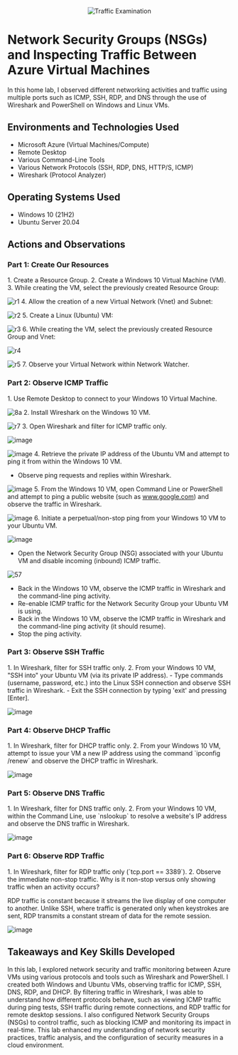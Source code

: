 <p align="center">
  <img src="https://i.imgur.com/Ua7udoS.png" alt="Traffic Examination"/>
</p>

<h1>Network Security Groups (NSGs) and Inspecting Traffic Between Azure Virtual Machines</h1>
In this home lab, I observed different networking activities and traffic using multiple ports such as ICMP, SSH, RDP, and DNS through the use of Wireshark and PowerShell on Windows and Linux VMs.<br />

<h2>Environments and Technologies Used</h2>

- Microsoft Azure (Virtual Machines/Compute)
- Remote Desktop
- Various Command-Line Tools
- Various Network Protocols (SSH, RDP, DNS, HTTP/S, ICMP)
- Wireshark (Protocol Analyzer)

<h2>Operating Systems Used</h2>

- Windows 10 (21H2)
- Ubuntu Server 20.04

<h2>Actions and Observations</h2>

<h3>Part 1: Create Our Resources</h3>
1. Create a Resource Group.
2. Create a Windows 10 Virtual Machine (VM).
3. While creating the VM, select the previously created Resource Group:  
 
![r1](https://github.com/user-attachments/assets/8c12e457-4e9d-4c62-afea-0b566f0d4d4d)
4. Allow the creation of a new Virtual Network (Vnet) and Subnet:  
  
![r2](https://github.com/user-attachments/assets/f93823f1-e760-4828-b841-42e5e271f2bf)
5. Create a Linux (Ubuntu) VM:  
  
![r3](https://github.com/user-attachments/assets/44662103-2d2b-445e-91d1-a3be63c776de)
6. While creating the VM, select the previously created Resource Group and Vnet:  
 
![r4](https://github.com/user-attachments/assets/34efc00d-5066-4a89-b5a8-9c1eb04b4b18)
  
![r5](https://github.com/user-attachments/assets/9f753070-e792-4379-ada9-b2e06ebe351f)
7. Observe your Virtual Network within Network Watcher.

<h3>Part 2: Observe ICMP Traffic</h3>
1. Use Remote Desktop to connect to your Windows 10 Virtual Machine.
  
![8a](https://github.com/user-attachments/assets/4eaa7662-d0bb-4125-a1cc-3214b2a5ab80)
2. Install Wireshark on the Windows 10 VM.
 
![r7](https://github.com/user-attachments/assets/fb892647-2d82-42ac-ac75-026f41756721)
3. Open Wireshark and filter for ICMP traffic only.  
  
   ![image](https://github.com/user-attachments/assets/f694f4d6-4c6a-4072-ac9d-3f4745f7c0d6)  
  
   ![image](https://github.com/user-attachments/assets/3295c8d5-cf75-42d3-bc92-337971734a38)
4. Retrieve the private IP address of the Ubuntu VM and attempt to ping it from within the Windows 10 VM.
   - Observe ping requests and replies within Wireshark.  
 
   ![image](https://github.com/user-attachments/assets/04d699d2-65f8-4bad-8d69-075962fd372d)
5. From the Windows 10 VM, open Command Line or PowerShell and attempt to ping a public website (such as www.google.com) and observe the traffic in Wireshark.  
 
   ![image](https://github.com/user-attachments/assets/a75193f9-32c2-4a42-b0bb-a8018f1c5db5)
6. Initiate a perpetual/non-stop ping from your Windows 10 VM to your Ubuntu VM.  

   ![image](https://github.com/user-attachments/assets/704346b0-8e9c-45d6-b3e6-aeb3858092b9)
   - Open the Network Security Group (NSG) associated with your Ubuntu VM and disable incoming (inbound) ICMP traffic.  
  
![57](https://github.com/user-attachments/assets/6e2e4886-7ad1-49cd-b1e6-5d48d80f0c81)
   - Back in the Windows 10 VM, observe the ICMP traffic in Wireshark and the command-line ping activity.
   - Re-enable ICMP traffic for the Network Security Group your Ubuntu VM is using.
   - Back in the Windows 10 VM, observe the ICMP traffic in Wireshark and the command-line ping activity (it should resume).
   - Stop the ping activity.

<h3>Part 3: Observe SSH Traffic</h3>
1. In Wireshark, filter for SSH traffic only.
2. From your Windows 10 VM, "SSH into" your Ubuntu VM (via its private IP address).
   - Type commands (username, password, etc.) into the Linux SSH connection and observe SSH traffic in Wireshark.
   - Exit the SSH connection by typing 'exit' and pressing [Enter].  
  
   ![image](https://github.com/user-attachments/assets/98506428-2d79-4886-b8b1-1cf7e171036a)

<h3>Part 4: Observe DHCP Traffic</h3>
1. In Wireshark, filter for DHCP traffic only.
2. From your Windows 10 VM, attempt to issue your VM a new IP address using the command `ipconfig /renew` and observe the DHCP traffic in Wireshark.  

   ![image](https://github.com/user-attachments/assets/9549dbae-fa51-4243-bb07-bc031f601cd5)
   
<h3>Part 5: Observe DNS Traffic</h3>
1. In Wireshark, filter for DNS traffic only.
2. From your Windows 10 VM, within the Command Line, use `nslookup` to resolve a website's IP address and observe the DNS traffic in Wireshark.  
  
   ![image](https://github.com/user-attachments/assets/0e32494b-3551-46d3-8b39-44f89a8f563d)

<h3>Part 6: Observe RDP Traffic</h3>
1. In Wireshark, filter for RDP traffic only (`tcp.port == 3389`).
2. Observe the immediate non-stop traffic. Why is it non-stop versus only showing traffic when an activity occurs?
   
   RDP traffic is constant because it streams the live display of one computer to another. Unlike SSH, where traffic is generated only when keystrokes are sent, RDP transmits a constant stream of data for the remote session.  

   ![image](https://github.com/user-attachments/assets/dcbdcecc-4847-4cdf-813c-a623185a4b8a)

<h2>Takeaways and Key Skills Developed</h2>
In this lab, I explored network security and traffic monitoring between Azure VMs using various protocols and tools such as Wireshark and PowerShell. I created both Windows and Ubuntu VMs, observing traffic for ICMP, SSH, DNS, RDP, and DHCP. By filtering traffic in Wireshark, I was able to understand how different protocols behave, such as viewing ICMP traffic during ping tests, SSH traffic during remote connections, and RDP traffic for remote desktop sessions. I also configured Network Security Groups (NSGs) to control traffic, such as blocking ICMP and monitoring its impact in real-time. This lab enhanced my understanding of network security practices, traffic analysis, and the configuration of security measures in a cloud environment.

